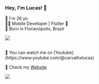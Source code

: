 ### Hey, I'm Lucas! 👋


:small_blue_diamond: I'm 26 yo <br>
👨‍💻 Mobile Developer | Flutter 🩵 <br>
:small_orange_diamond: Born in Florianópolis, Brazil <br>

<a href="https://github.com/carvalhxlucas/carvalhxlucas">
  <img align="center" src="https://github-readme-stats.vercel.app/api?username=carvalhxlucas&hide=contribs,prs"/>
</a>
<br>

<p> </p>
<br> 🎥 You can watch me on [Youtube](https://www.youtube.com/@carvalhxlucas) <br>


🚀 Check my [Website](https://lucascarvalho.tech) <br>

[<img src="https://img.shields.io/badge/linkedin-%230077B5.svg?&style=for-the-badge&logo=linkedin&logoColor=white" />](https://www.linkedin.com/in/carvalhxlucas/)
